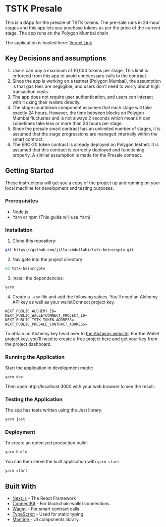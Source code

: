 # TSTK Presale

This is a dApp for the presale of TSTK tokens. The pre-sale runs in 24-hour stages and this app lets you purchase tokens as per the price of the current stage. The app runs on the Polygon Mumbai chain

The application is hosted here:
[Vercel Link](https://tstk-beincrypto.vercel.app/)

## Key Decisions and assumptions

1. Users can buy a maximum of 10,000 tokens per stage. This limit is enforced from this app to avoid unnecessary calls to the contract.
2. Since the app is working on a testnet (Polygon Mumbai), the assumption is that gas fees are negligible, and users don't need to worry about high transaction costs.
3. The app does not require user authentication, and users can interact with it using their wallets directly.
5. The stage countdown component assumes that each stage will take exactly 24 hours. However, the time between blocks on Polygon Mumbai fluctuates and is not always 2 seconds which means it can sometimes take less or more than 24 hours per stage.
6. Since the presale smart contract has an unlimited number of stages, it is assumed that the stage progressions are managed internally within the smart contract. 
7. The ERC-20 token contract is already deployed on Polygon testnet. It is assumed that this contract is correctly deployed and functioning properly. A similar assumption is made for the Presale contract.

## Getting Started

These instructions will get you a copy of the project up and running on your local machine for development and testing purposes.

### Prerequisites

- Node.js
- Yarn or npm (This guide will use Yarn)

### Installation

1. Clone this repository:

```bash
git https://github.com/jillo-abdullahi/tstk-beincrypto.git
```

2. Navigate into the project directory:

```bash
cd tstk-beincrypto
```

3. Install the dependencies:

```bash
yarn
```
4. Create a `.env` file and add the following values. You'll need an Alchemy API key as well as your walletConnect project key. 
```
NEXT_PUBLIC_ALCHEMY_ID=
NEXT_PUBLIC_WALLETCONNECT_PROJECT_ID=
NEXT_PUBLIC_TSTK_TOKEN_ADDRESS=
NEXT_PUBLIC_PRESALE_CONTRACT_ADDRESS=
```

To obtain an Alchemy key head over to [the Alchemy website](https://alchemy.com/).
For the Wallet project key, you'll need to create a free project [here](https://cloud.walletconnect.com/sign-in) and get your key from the project dashboard.

### Running the Application

Start the application in development mode:

```bash
yarn dev
```

Then open http://localhost:3000 with your web browser to see the result.

### Testing the Application

The app has tests written using the Jest library:

```bash
yarn jest
```

### Deployment

To create an optimized production build:

```bash
yarn build
```

You can then serve the built application with `yarn start`.

```bash
yarn start
```

## Built With

- [Next.js](https://nextjs.org/) - The React Framework
- [ConnectKit](https://docs.family.co/connectkit) - For blockchain wallet connections.
- [Wagmi](https://wagmi.sh/) - For smart contract calls.
- [TypeScript](https://www.typescriptlang.org/) - Used for static typing
- [Mantine ](https://mantine.dev/) - UI components library.

